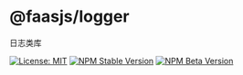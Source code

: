 # @faasjs/logger

日志类库

[![License: MIT](https://img.shields.io/npm/l/@faasjs/logger.svg)](https://github.com/faasjs/faasjs/blob/master/packages/faasjs/logger/LICENSE)
[![NPM Stable Version](https://img.shields.io/npm/v/@faasjs/logger/stable.svg)](https://www.npmjs.com/package/@faasjs/logger)
[![NPM Beta Version](https://img.shields.io/npm/v/@faasjs/logger/beta.svg)](https://www.npmjs.com/package/@faasjs/logger)
